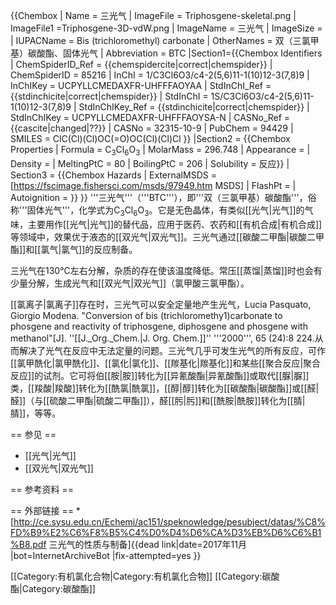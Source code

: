 {{Chembox
| Name = 三光气
| ImageFile = Triphosgene-skeletal.png
| ImageFile1 =Triphosgene-3D-vdW.png
| ImageName = 三光气
| ImageSize =
| IUPACName = Bis (trichloromethyl) carbonate
| OtherNames = 双（三氯甲基）碳酸酯、固体光气
| Abbreviation = BTC
|Section1={{Chembox Identifiers
| ChemSpiderID_Ref = {{chemspidercite|correct|chemspider}}
| ChemSpiderID = 85216
| InChI = 1/C3Cl6O3/c4-2(5,6)11-1(10)12-3(7,8)9
| InChIKey = UCPYLLCMEDAXFR-UHFFFAOYAA
| StdInChI_Ref = {{stdinchicite|correct|chemspider}}
| StdInChI = 1S/C3Cl6O3/c4-2(5,6)11-1(10)12-3(7,8)9
| StdInChIKey_Ref = {{stdinchicite|correct|chemspider}}
| StdInChIKey = UCPYLLCMEDAXFR-UHFFFAOYSA-N
| CASNo_Ref = {{cascite|changed|??}}
| CASNo = 32315-10-9
| PubChem = 94429
| SMILES = ClC(Cl)(Cl)OC(=O)OC(Cl)(Cl)Cl
}}
|Section2 = {{Chembox Properties
| Formula = C<sub>3</sub>Cl<sub>6</sub>O<sub>3</sub>
| MolarMass = 296.748 
| Appearance =
| Density =
| MeltingPtC = 80
| BoilingPtC = 206
| Solubility = 反应}}
| Section3 = {{Chembox Hazards
| ExternalMSDS =[https://fscimage.fishersci.com/msds/97949.htm MSDS]
| FlashPt =
| Autoignition = }}
}}
'''三光气'''（'''BTC'''），即'''双（三氯甲基）碳酸酯'''，俗称'''固体光气'''，化学式为C<sub>3</sub>Cl<sub>6</sub>O<sub>3</sub>。它是无色晶体，有类似[[光气|光气]]的气味，主要用作[[光气|光气]]的替代品，应用于医药、农药和[[有机合成|有机合成]]等领域中，效果优于液态的[[双光气|双光气]]。三光气通过[[碳酸二甲酯|碳酸二甲酯]]和[[氯气|氯气]]的反应制备。

三光气在130°C左右分解，杂质的存在使该温度降低。常压[[蒸馏|蒸馏]]时也会有少量分解，生成光气和[[双光气|双光气]]（氯甲酸三氯甲酯）。

[[氯离子|氯离子]]存在时，三光气可以安全定量地产生光气，<ref>Lucia Pasquato, Giorgio Modena. "Conversion of bis (trichloromethy1)carbonate to phosgene and reactivity of triphosgene, diphosgene and phosgene with methanol"[J]. ''[[J._Org._Chem.|J. Org. Chem.]]'' '''2000''', 65 (24):8 224.</ref>从而解决了光气在反应中无法定量的问题。三光气几乎可发生光气的所有反应，可作[[氯甲酰化|氯甲酰化]]、[[氯化|氯化]]、[[羰基化|羰基化]]和某些[[聚合反应|聚合反应]]的试剂。它可将伯[[胺|胺]]转化为[[异氰酸酯|异氰酸酯]]或取代[[脲|脲]]类，[[羧酸|羧酸]]转化为[[酰氯|酰氯]]，[[醇|醇]]转化为[[碳酸酯|碳酸酯]]或[[醛|醛]]（与[[硫酸二甲酯|硫酸二甲酯]]），醛[[肟|肟]]和[[酰胺|酰胺]]转化为[[腈|腈]]，等等。

== 参见 ==
* [[光气|光气]]
* [[双光气|双光气]]

== 参考资料 ==
<div class="references-small">
<references/>
</div>

== 外部链接 ==
*[http://ce.sysu.edu.cn/Echemi/ac151/speknowledge/pesubject/datas/%C8%FD%B9%E2%C6%F8%B5%C4%D0%D4%D6%CA%D3%EB%D6%C6%B1%B8.pdf 三光气的性质与制备]{{dead link|date=2017年11月 |bot=InternetArchiveBot |fix-attempted=yes }}

[[Category:有机氯化合物|Category:有机氯化合物]]
[[Category:碳酸酯|Category:碳酸酯]]
